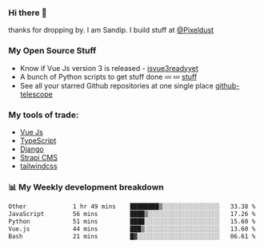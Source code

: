 ### Hi there 👋

thanks for dropping by.
I am Sandip. I build stuff at [@Pixeldust](github.com/pixeldust-in/)

###  **My Open Source Stuff**

 - Know if Vue Js version 3 is released -  [isvue3readyyet](https://github.com/sandiprb/isvue3readyyet)
 - A bunch of Python scripts to get stuff done 💤 💤 [stuff](https://github.com/sandiprb/stuff)
 - See all your starred Github repositories at one single place [github-telescope](https://github.com/sandiprb/github-telescope)



###  **My tools of trade:**
 - [Vue Js](https://github.com/vuejs/vue/)
 - [TypeScript](https://github.com/microsoft/TypeScript)
 - [Django](github.com/django/django)
 - [Strapi CMS](github.com/strapi/strapi)
 - [tailwindcss](https://github.com/tailwindlabs/tailwindcss)


###  📊 **My Weekly development breakdown**
<!--START_SECTION:waka-->

```txt
Other             1 hr 49 mins    ████████▒░░░░░░░░░░░░░░░░   33.38 %
JavaScript        56 mins         ████▒░░░░░░░░░░░░░░░░░░░░   17.26 %
Python            51 mins         ████░░░░░░░░░░░░░░░░░░░░░   15.60 %
Vue.js            44 mins         ███▒░░░░░░░░░░░░░░░░░░░░░   13.60 %
Bash              21 mins         █▓░░░░░░░░░░░░░░░░░░░░░░░   06.61 %
```

<!--END_SECTION:waka-->
